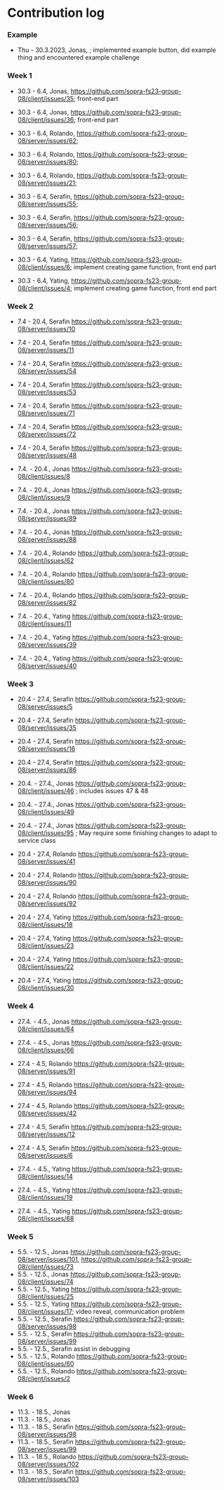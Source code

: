 # Contribution log

### Example
* Thu - 30.3.2023, Jonas, <issue link>; implemented example button, did example thing and encountered example challenge
    
### Week 1
* 30.3 - 6.4, Jonas, https://github.com/sopra-fs23-group-08/client/issues/35; front-end part
* 30.3 - 6.4, Jonas, https://github.com/sopra-fs23-group-08/client/issues/36; front-end part

* 30.3 - 6.4, Rolando, https://github.com/sopra-fs23-group-08/server/issues/62;
* 30.3 - 6.4, Rolando, https://github.com/sopra-fs23-group-08/server/issues/80;
* 30.3 - 6.4, Rolando, https://github.com/sopra-fs23-group-08/server/issues/21;

    
* 30.3 - 6.4, Serafin, https://github.com/sopra-fs23-group-08/server/issues/55;
* 30.3 - 6.4, Serafin, https://github.com/sopra-fs23-group-08/server/issues/56;
* 30.3 - 6.4, Serafin, https://github.com/sopra-fs23-group-08/server/issues/57;

* 30.3 - 6.4, Yating, https://github.com/sopra-fs23-group-08/client/issues/6; implement creating game function, front end part
* 30.3 - 6.4, Yating, https://github.com/sopra-fs23-group-08/client/issues/4; implement creating game function, front end part
    
### Week 2
* 7.4 - 20.4, Serafin https://github.com/sopra-fs23-group-08/server/issues/10
* 7.4 - 20.4, Serafin https://github.com/sopra-fs23-group-08/server/issues/11
* 7.4 - 20.4, Serafin https://github.com/sopra-fs23-group-08/server/issues/54
* 7.4 - 20.4, Serafin https://github.com/sopra-fs23-group-08/server/issues/53
* 7.4 - 20.4, Serafin https://github.com/sopra-fs23-group-08/server/issues/71
* 7.4 - 20.4, Serafin https://github.com/sopra-fs23-group-08/server/issues/72
* 7.4 - 20.4, Serafin https://github.com/sopra-fs23-group-08/server/issues/48
    
* 7.4. - 20.4., Jonas https://github.com/sopra-fs23-group-08/client/issues/8
* 7.4. - 20.4., Jonas https://github.com/sopra-fs23-group-08/client/issues/9
* 7.4. - 20.4., Jonas https://github.com/sopra-fs23-group-08/server/issues/89
* 7.4. - 20.4., Jonas https://github.com/sopra-fs23-group-08/server/issues/88

* 7.4. - 20.4., Rolando https://github.com/sopra-fs23-group-08/client/issues/62
* 7.4. - 20.4., Rolando https://github.com/sopra-fs23-group-08/client/issues/80
* 7.4. - 20.4., Rolando https://github.com/sopra-fs23-group-08/server/issues/82
    
* 7.4. - 20.4., Yating https://github.com/sopra-fs23-group-08/client/issues/11
* 7.4. - 20.4., Yating https://github.com/sopra-fs23-group-08/server/issues/39
* 7.4. - 20.4., Yating https://github.com/sopra-fs23-group-08/server/issues/40
    
### Week 3
* 20.4 - 27.4, Serafin https://github.com/sopra-fs23-group-08/server/issues/5
* 20.4 - 27.4, Serafin https://github.com/sopra-fs23-group-08/server/issues/35
* 20.4 - 27.4, Serafin https://github.com/sopra-fs23-group-08/server/issues/16
* 20.4 - 27.4, Serafin https://github.com/sopra-fs23-group-08/server/issues/86
 
* 20.4. - 27.4., Jonas https://github.com/sopra-fs23-group-08/client/issues/46 ; includes issues 47 & 48
* 20.4. - 27.4., Jonas https://github.com/sopra-fs23-group-08/client/issues/49
* 20.4. - 27.4., Jonas https://github.com/sopra-fs23-group-08/client/issues/95 ; May require some finishing changes to adapt to service class

* 20.4 - 27.4, Rolando https://github.com/sopra-fs23-group-08/server/issues/41
* 20.4 - 27.4, Rolando https://github.com/sopra-fs23-group-08/server/issues/90
* 20.4 - 27.4, Rolando https://github.com/sopra-fs23-group-08/server/issues/92
    
* 20.4 - 27.4, Yating https://github.com/sopra-fs23-group-08/client/issues/18
* 20.4 - 27.4, Yating https://github.com/sopra-fs23-group-08/client/issues/23
* 20.4 - 27.4, Yating https://github.com/sopra-fs23-group-08/client/issues/22
* 20.4 - 27.4, Yating https://github.com/sopra-fs23-group-08/client/issues/30
    
### Week 4
* 27.4. - 4.5., Jonas https://github.com/sopra-fs23-group-08/client/issues/64
* 27.4. - 4.5., Jonas https://github.com/sopra-fs23-group-08/client/issues/66
    
* 27.4 - 4.5, Rolando https://github.com/sopra-fs23-group-08/server/issues/91
* 27.4 - 4.5, Rolando https://github.com/sopra-fs23-group-08/server/issues/94
* 27.4 - 4.5, Rolando https://github.com/sopra-fs23-group-08/server/issues/42
    
* 27.4 - 4.5, Serafin https://github.com/sopra-fs23-group-08/server/issues/12
* 27.4 - 4.5, Serafin https://github.com/sopra-fs23-group-08/server/issues/6

* 27.4. - 4.5., Yating https://github.com/sopra-fs23-group-08/client/issues/14
* 27.4. - 4.5., Yating https://github.com/sopra-fs23-group-08/client/issues/19
* 27.4. - 4.5., Yating https://github.com/sopra-fs23-group-08/client/issues/68
    
### Week 5
* 5.5. - 12.5., Jonas https://github.com/sopra-fs23-group-08/server/issues/101, https://github.com/sopra-fs23-group-08/client/issues/73
* 5.5. - 12.5., Jonas https://github.com/sopra-fs23-group-08/client/issues/74
* 5.5. - 12.5., Yating https://github.com/sopra-fs23-group-08/client/issues/25
* 5.5. - 12.5., Yating https://github.com/sopra-fs23-group-08/client/issues/17; video reveal, communication problem
* 5.5. - 12.5., Serafin https://github.com/sopra-fs23-group-08/server/issues/98
* 5.5. - 12.5., Serafin https://github.com/sopra-fs23-group-08/server/issues/99
* 5.5. - 12.5., Serafin assist in debugging
* 5.5. - 12.5., Rolando https://github.com/sopra-fs23-group-08/client/issues/60
* 5.5. - 12.5., Rolando https://github.com/sopra-fs23-group-08/client/issues/2   

### Week 6
* 11.3. - 18.5., Jonas
* 11.3. - 18.5., Jonas
* 11.3. - 18.5., Serafin https://github.com/sopra-fs23-group-08/server/issues/98
* 11.3. - 18.5., Serafin https://github.com/sopra-fs23-group-08/server/issues/99
* 11.3. - 18.5., Rolando https://github.com/sopra-fs23-group-08/server/issues/102
* 11.3. - 18.5., Serafin https://github.com/sopra-fs23-group-08/server/issues/103
